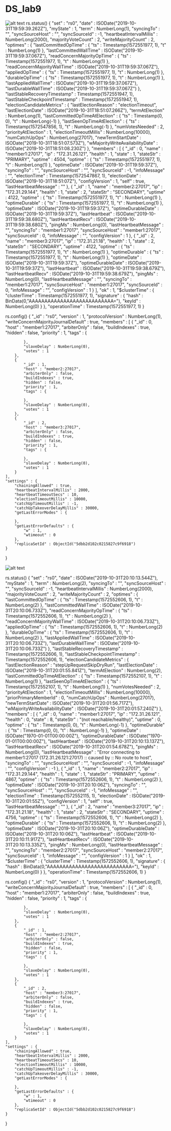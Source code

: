 # DS_lab9



![alt text](https://github.com/kamel2700/DS_lab9/blob/master/Screenshot%20from%202019-10-31%2023-01-00.png)
rs.status()
{
	"set" : "rs0",
	"date" : ISODate("2019-10-31T19:59:39.262Z"),
	"myState" : 1,
	"term" : NumberLong(1),
	"syncingTo" : "",
	"syncSourceHost" : "",
	"syncSourceId" : -1,
	"heartbeatIntervalMillis" : NumberLong(2000),
	"majorityVoteCount" : 2,
	"writeMajorityCount" : 2,
	"optimes" : {
		"lastCommittedOpTime" : {
			"ts" : Timestamp(1572551977, 1),
			"t" : NumberLong(1)
		},
		"lastCommittedWallTime" : ISODate("2019-10-31T19:59:37.067Z"),
		"readConcernMajorityOpTime" : {
			"ts" : Timestamp(1572551977, 1),
			"t" : NumberLong(1)
		},
		"readConcernMajorityWallTime" : ISODate("2019-10-31T19:59:37.067Z"),
		"appliedOpTime" : {
			"ts" : Timestamp(1572551977, 1),
			"t" : NumberLong(1)
		},
		"durableOpTime" : {
			"ts" : Timestamp(1572551977, 1),
			"t" : NumberLong(1)
		},
		"lastAppliedWallTime" : ISODate("2019-10-31T19:59:37.067Z"),
		"lastDurableWallTime" : ISODate("2019-10-31T19:59:37.067Z")
	},
	"lastStableRecoveryTimestamp" : Timestamp(1572551947, 1),
	"lastStableCheckpointTimestamp" : Timestamp(1572551947, 1),
	"electionCandidateMetrics" : {
		"lastElectionReason" : "electionTimeout",
		"lastElectionDate" : ISODate("2019-10-31T18:51:07.266Z"),
		"termAtElection" : NumberLong(1),
		"lastCommittedOpTimeAtElection" : {
			"ts" : Timestamp(0, 0),
			"t" : NumberLong(-1)
		},
		"lastSeenOpTimeAtElection" : {
			"ts" : Timestamp(1572547856, 1),
			"t" : NumberLong(-1)
		},
		"numVotesNeeded" : 2,
		"priorityAtElection" : 1,
		"electionTimeoutMillis" : NumberLong(10000),
		"numCatchUpOps" : NumberLong(27017),
		"newTermStartDate" : ISODate("2019-10-31T18:51:07.573Z"),
		"wMajorityWriteAvailabilityDate" : ISODate("2019-10-31T18:51:08.230Z")
	},
	"members" : [
		{
			"_id" : 0,
			"name" : "member1:27017",
			"ip" : "172.31.26.121",
			"health" : 1,
			"state" : 1,
			"stateStr" : "PRIMARY",
			"uptime" : 4504,
			"optime" : {
				"ts" : Timestamp(1572551977, 1),
				"t" : NumberLong(1)
			},
			"optimeDate" : ISODate("2019-10-31T19:59:37Z"),
			"syncingTo" : "",
			"syncSourceHost" : "",
			"syncSourceId" : -1,
			"infoMessage" : "",
			"electionTime" : Timestamp(1572547867, 1),
			"electionDate" : ISODate("2019-10-31T18:51:07Z"),
			"configVersion" : 1,
			"self" : true,
			"lastHeartbeatMessage" : ""
		},
		{
			"_id" : 1,
			"name" : "member2:27017",
			"ip" : "172.31.29.144",
			"health" : 1,
			"state" : 2,
			"stateStr" : "SECONDARY",
			"uptime" : 4122,
			"optime" : {
				"ts" : Timestamp(1572551977, 1),
				"t" : NumberLong(1)
			},
			"optimeDurable" : {
				"ts" : Timestamp(1572551977, 1),
				"t" : NumberLong(1)
			},
			"optimeDate" : ISODate("2019-10-31T19:59:37Z"),
			"optimeDurableDate" : ISODate("2019-10-31T19:59:37Z"),
			"lastHeartbeat" : ISODate("2019-10-31T19:59:38.680Z"),
			"lastHeartbeatRecv" : ISODate("2019-10-31T19:59:38.680Z"),
			"pingMs" : NumberLong(0),
			"lastHeartbeatMessage" : "",
			"syncingTo" : "member1:27017",
			"syncSourceHost" : "member1:27017",
			"syncSourceId" : 0,
			"infoMessage" : "",
			"configVersion" : 1
		},
		{
			"_id" : 2,
			"name" : "member3:27017",
			"ip" : "172.31.21.18",
			"health" : 1,
			"state" : 2,
			"stateStr" : "SECONDARY",
			"uptime" : 4122,
			"optime" : {
				"ts" : Timestamp(1572551977, 1),
				"t" : NumberLong(1)
			},
			"optimeDurable" : {
				"ts" : Timestamp(1572551977, 1),
				"t" : NumberLong(1)
			},
			"optimeDate" : ISODate("2019-10-31T19:59:37Z"),
			"optimeDurableDate" : ISODate("2019-10-31T19:59:37Z"),
			"lastHeartbeat" : ISODate("2019-10-31T19:59:38.679Z"),
			"lastHeartbeatRecv" : ISODate("2019-10-31T19:59:38.679Z"),
			"pingMs" : NumberLong(0),
			"lastHeartbeatMessage" : "",
			"syncingTo" : "member1:27017",
			"syncSourceHost" : "member1:27017",
			"syncSourceId" : 0,
			"infoMessage" : "",
			"configVersion" : 1
		}
	],
	"ok" : 1,
	"$clusterTime" : {
		"clusterTime" : Timestamp(1572551977, 1),
		"signature" : {
			"hash" : BinData(0,"AAAAAAAAAAAAAAAAAAAAAAAAAAA="),
			"keyId" : NumberLong(0)
		}
	},
	"operationTime" : Timestamp(1572551977, 1)
}




rs.config()
{
	"_id" : "rs0",
	"version" : 1,
	"protocolVersion" : NumberLong(1),
	"writeConcernMajorityJournalDefault" : true,
	"members" : [
		{
			"_id" : 0,
			"host" : "member1:27017",
			"arbiterOnly" : false,
			"buildIndexes" : true,
			"hidden" : false,
			"priority" : 1,
			"tags" : {
				
			},
			"slaveDelay" : NumberLong(0),
			"votes" : 1
		},
		{
			"_id" : 1,
			"host" : "member2:27017",
			"arbiterOnly" : false,
			"buildIndexes" : true,
			"hidden" : false,
			"priority" : 1,
			"tags" : {
				
			},
			"slaveDelay" : NumberLong(0),
			"votes" : 1
		},
		{
			"_id" : 2,
			"host" : "member3:27017",
			"arbiterOnly" : false,
			"buildIndexes" : true,
			"hidden" : false,
			"priority" : 1,
			"tags" : {
				
			},
			"slaveDelay" : NumberLong(0),
			"votes" : 1
		}
	],
	"settings" : {
		"chainingAllowed" : true,
		"heartbeatIntervalMillis" : 2000,
		"heartbeatTimeoutSecs" : 10,
		"electionTimeoutMillis" : 10000,
		"catchUpTimeoutMillis" : -1,
		"catchUpTakeoverDelayMillis" : 30000,
		"getLastErrorModes" : {
			
		},
		"getLastErrorDefaults" : {
			"w" : 1,
			"wtimeout" : 0
		},
		"replicaSetId" : ObjectId("5dbb2d102c0215827c9f6918")
	}
}




![alt text](https://github.com/kamel2700/DS_lab9/blob/master/Screenshot%20from%202019-10-31%2023-09-18.png)



rs.status()
{
	"set" : "rs0",
	"date" : ISODate("2019-10-31T20:10:13.544Z"),
	"myState" : 1,
	"term" : NumberLong(2),
	"syncingTo" : "",
	"syncSourceHost" : "",
	"syncSourceId" : -1,
	"heartbeatIntervalMillis" : NumberLong(2000),
	"majorityVoteCount" : 2,
	"writeMajorityCount" : 2,
	"optimes" : {
		"lastCommittedOpTime" : {
			"ts" : Timestamp(1572552606, 1),
			"t" : NumberLong(2)
		},
		"lastCommittedWallTime" : ISODate("2019-10-31T20:10:06.733Z"),
		"readConcernMajorityOpTime" : {
			"ts" : Timestamp(1572552606, 1),
			"t" : NumberLong(2)
		},
		"readConcernMajorityWallTime" : ISODate("2019-10-31T20:10:06.733Z"),
		"appliedOpTime" : {
			"ts" : Timestamp(1572552606, 1),
			"t" : NumberLong(2)
		},
		"durableOpTime" : {
			"ts" : Timestamp(1572552606, 1),
			"t" : NumberLong(2)
		},
		"lastAppliedWallTime" : ISODate("2019-10-31T20:10:06.733Z"),
		"lastDurableWallTime" : ISODate("2019-10-31T20:10:06.733Z")
	},
	"lastStableRecoveryTimestamp" : Timestamp(1572552606, 1),
	"lastStableCheckpointTimestamp" : Timestamp(1572552606, 1),
	"electionCandidateMetrics" : {
		"lastElectionReason" : "stepUpRequestSkipDryRun",
		"lastElectionDate" : ISODate("2019-10-31T20:01:55.841Z"),
		"termAtElection" : NumberLong(2),
		"lastCommittedOpTimeAtElection" : {
			"ts" : Timestamp(1572552107, 1),
			"t" : NumberLong(1)
		},
		"lastSeenOpTimeAtElection" : {
			"ts" : Timestamp(1572552107, 1),
			"t" : NumberLong(1)
		},
		"numVotesNeeded" : 2,
		"priorityAtElection" : 1,
		"electionTimeoutMillis" : NumberLong(10000),
		"priorPrimaryMemberId" : 0,
		"numCatchUpOps" : NumberLong(27017),
		"newTermStartDate" : ISODate("2019-10-31T20:01:56.717Z"),
		"wMajorityWriteAvailabilityDate" : ISODate("2019-10-31T20:01:57.240Z")
	},
	"members" : [
		{
			"_id" : 0,
			"name" : "member1:27017",
			"ip" : "172.31.26.121",
			"health" : 0,
			"state" : 8,
			"stateStr" : "(not reachable/healthy)",
			"uptime" : 0,
			"optime" : {
				"ts" : Timestamp(0, 0),
				"t" : NumberLong(-1)
			},
			"optimeDurable" : {
				"ts" : Timestamp(0, 0),
				"t" : NumberLong(-1)
			},
			"optimeDate" : ISODate("1970-01-01T00:00:00Z"),
			"optimeDurableDate" : ISODate("1970-01-01T00:00:00Z"),
			"lastHeartbeat" : ISODate("2019-10-31T20:10:13.137Z"),
			"lastHeartbeatRecv" : ISODate("2019-10-31T20:01:54.678Z"),
			"pingMs" : NumberLong(0),
			"lastHeartbeatMessage" : "Error connecting to member1:27017 (172.31.26.121:27017) :: caused by :: No route to host",
			"syncingTo" : "",
			"syncSourceHost" : "",
			"syncSourceId" : -1,
			"infoMessage" : "",
			"configVersion" : -1
		},
		{
			"_id" : 1,
			"name" : "member2:27017",
			"ip" : "172.31.29.144",
			"health" : 1,
			"state" : 1,
			"stateStr" : "PRIMARY",
			"uptime" : 4867,
			"optime" : {
				"ts" : Timestamp(1572552606, 1),
				"t" : NumberLong(2)
			},
			"optimeDate" : ISODate("2019-10-31T20:10:06Z"),
			"syncingTo" : "",
			"syncSourceHost" : "",
			"syncSourceId" : -1,
			"infoMessage" : "",
			"electionTime" : Timestamp(1572552115, 1),
			"electionDate" : ISODate("2019-10-31T20:01:55Z"),
			"configVersion" : 1,
			"self" : true,
			"lastHeartbeatMessage" : ""
		},
		{
			"_id" : 2,
			"name" : "member3:27017",
			"ip" : "172.31.21.18",
			"health" : 1,
			"state" : 2,
			"stateStr" : "SECONDARY",
			"uptime" : 4756,
			"optime" : {
				"ts" : Timestamp(1572552606, 1),
				"t" : NumberLong(2)
			},
			"optimeDurable" : {
				"ts" : Timestamp(1572552606, 1),
				"t" : NumberLong(2)
			},
			"optimeDate" : ISODate("2019-10-31T20:10:06Z"),
			"optimeDurableDate" : ISODate("2019-10-31T20:10:06Z"),
			"lastHeartbeat" : ISODate("2019-10-31T20:10:11.917Z"),
			"lastHeartbeatRecv" : ISODate("2019-10-31T20:10:13.335Z"),
			"pingMs" : NumberLong(0),
			"lastHeartbeatMessage" : "",
			"syncingTo" : "member2:27017",
			"syncSourceHost" : "member2:27017",
			"syncSourceId" : 1,
			"infoMessage" : "",
			"configVersion" : 1
		}
	],
	"ok" : 1,
	"$clusterTime" : {
		"clusterTime" : Timestamp(1572552606, 1),
		"signature" : {
			"hash" : BinData(0,"AAAAAAAAAAAAAAAAAAAAAAAAAAA="),
			"keyId" : NumberLong(0)
		}
	},
	"operationTime" : Timestamp(1572552606, 1)
}



 rs.config() 
{
	"_id" : "rs0",
	"version" : 1,
	"protocolVersion" : NumberLong(1),
	"writeConcernMajorityJournalDefault" : true,
	"members" : [
		{
			"_id" : 0,
			"host" : "member1:27017",
			"arbiterOnly" : false,
			"buildIndexes" : true,
			"hidden" : false,
			"priority" : 1,
			"tags" : {
				
			},
			"slaveDelay" : NumberLong(0),
			"votes" : 1
		},
		{
			"_id" : 1,
			"host" : "member2:27017",
			"arbiterOnly" : false,
			"buildIndexes" : true,
			"hidden" : false,
			"priority" : 1,
			"tags" : {
				
			},
			"slaveDelay" : NumberLong(0),
			"votes" : 1
		},
		{
			"_id" : 2,
			"host" : "member3:27017",
			"arbiterOnly" : false,
			"buildIndexes" : true,
			"hidden" : false,
			"priority" : 1,
			"tags" : {
				
			},
			"slaveDelay" : NumberLong(0),
			"votes" : 1
		}
	],
	"settings" : {
		"chainingAllowed" : true,
		"heartbeatIntervalMillis" : 2000,
		"heartbeatTimeoutSecs" : 10,
		"electionTimeoutMillis" : 10000,
		"catchUpTimeoutMillis" : -1,
		"catchUpTakeoverDelayMillis" : 30000,
		"getLastErrorModes" : {
			
		},
		"getLastErrorDefaults" : {
			"w" : 1,
			"wtimeout" : 0
		},
		"replicaSetId" : ObjectId("5dbb2d102c0215827c9f6918")
	}
}





